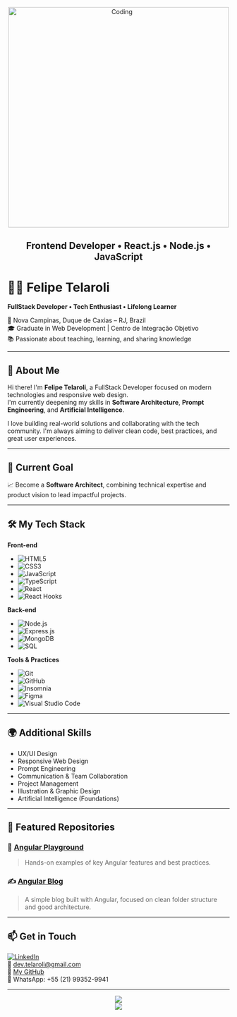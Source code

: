 


<!-- Optional animated banner -->
<p align="center">
  <img src="https://i.pinimg.com/originals/55/e8/af/55e8af23ff4e1055efd3605624dceb66.gif" width="500" alt="Coding">
</p>

<h2 align="center">Frontend Developer • React.js • Node.js • JavaScript</h2>

# 👨‍💻 Felipe Telaroli

**FullStack Developer • Tech Enthusiast • Lifelong Learner**

📍 Nova Campinas, Duque de Caxias – RJ, Brazil  
🎓 Graduate in Web Development | Centro de Integração Objetivo  
📚 Passionate about teaching, learning, and sharing knowledge  

---

## 👋 About Me

Hi there! I'm **Felipe Telaroli**, a FullStack Developer focused on modern technologies and responsive web design.  
I'm currently deepening my skills in **Software Architecture**, **Prompt Engineering**, and **Artificial Intelligence**.

I love building real-world solutions and collaborating with the tech community. I'm always aiming to deliver clean code, best practices, and great user experiences.

---

## 🧠 Current Goal

📈 Become a **Software Architect**, combining technical expertise and product vision to lead impactful projects.

---

## 🛠️ My Tech Stack

**Front-end**
- ![HTML5](https://img.shields.io/badge/HTML5-E34F26?logo=html5&logoColor=white)
- ![CSS3](https://img.shields.io/badge/CSS3-1572B6?logo=css3&logoColor=white)
- ![JavaScript](https://img.shields.io/badge/JavaScript-F7DF1E?logo=javascript&logoColor=black)
- ![TypeScript](https://img.shields.io/badge/TypeScript-3178C6?logo=typescript&logoColor=white)
- ![React](https://img.shields.io/badge/React-20232A?logo=react&logoColor=61DAFB)
- ![React Hooks](https://img.shields.io/badge/Hooks-61DAFB?logo=react&logoColor=white)

**Back-end**
- ![Node.js](https://img.shields.io/badge/Node.js-339933?logo=nodedotjs&logoColor=white)
- ![Express.js](https://img.shields.io/badge/Express.js-000000?logo=express&logoColor=white)
- ![MongoDB](https://img.shields.io/badge/MongoDB-47A248?logo=mongodb&logoColor=white)
- ![SQL](https://img.shields.io/badge/SQL-4479A1?logo=postgresql&logoColor=white)

**Tools & Practices**
- ![Git](https://img.shields.io/badge/Git-F05032?logo=git&logoColor=white)
- ![GitHub](https://img.shields.io/badge/GitHub-181717?logo=github&logoColor=white)
- ![Insomnia](https://img.shields.io/badge/Insomnia-4000BF?logo=insomnia&logoColor=white)
- ![Figma](https://img.shields.io/badge/Figma-F24E1E?logo=figma&logoColor=white)
- ![Visual Studio Code](https://img.shields.io/badge/VSCode-007ACC?logo=visualstudiocode&logoColor=white)

---

## 🌍 Additional Skills

- UX/UI Design  
- Responsive Web Design  
- Prompt Engineering  
- Communication & Team Collaboration  
- Project Management  
- Illustration & Graphic Design  
- Artificial Intelligence (Foundations)

---

## 📌 Featured Repositories

### 🚀 [Angular Playground](https://github.com/dev-telaroli/angular-playground)
> Hands-on examples of key Angular features and best practices.

### ✍️ [Angular Blog](https://github.com/dev-telaroli/angular-blog)
> A simple blog built with Angular, focused on clean folder structure and good architecture.

---

## 📫 Get in Touch

[![LinkedIn](https://img.shields.io/badge/LinkedIn-0A66C2?logo=linkedin&logoColor=white)](https://www.linkedin.com/in/telarolidev)  
📧 dev.telaroli@gmail.com  
🔗 [My GitHub](https://github.com/dev-telaroli)  
📱 WhatsApp: +55 (21) 99352-9941  

---

<p align="center">
  <img src="https://github-readme-stats.vercel.app/api?username=dev-telaroli&show_icons=true&theme=radical" />
  <br />
  <img src="https://github-readme-streak-stats.herokuapp.com/?user=dev-telaroli&theme=radical" />
</p>
